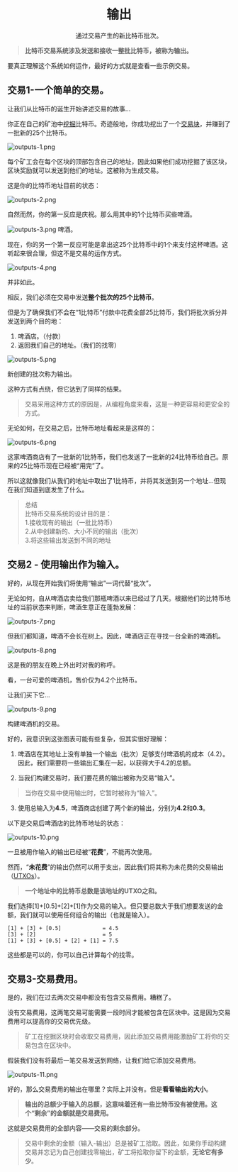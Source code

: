 # <center>输出</center>
<center>通过交易产生的新比特币批次。</center>

>**比特币交易系统涉及发送和接收一整批比特币，被称为输出。**

要真正理解这个系统如何运作，最好的方式就是查看一些示例交易。

## 交易1-一个简单的交易。
让我们从比特币的诞生开始讲述交易的故事...

你正在自己的矿池中[挖掘](../../2.Mining/mining.md)比特币。奇迹般地，你成功挖出了一个[交易块](../../2.Mining/2.Blocks/Blocks.md)，并赚到了一批新的25个比特币。

![outputs-1.png](img/outputs-1%20(1).png)

每个矿工会在每个区块的顶部包含自己的地址，因此如果他们成功挖掘了该区块，区块奖励就可以发送到他们的地址。这被称为生成交易。

这是你的比特币地址目前的状态：

![outputs-2.png](img/outputs-2%20(1).png)

自然而然，你的第一反应是庆祝。那么用其中的1个比特币买些啤酒。

![outputs-3.png](img/outputs-3%20(1).png)
啤酒。

现在，你的另一个第一反应可能是拿出这25个比特币中的1个来支付这杯啤酒。这听起来很合理，但这不是交易的运作方式。

![outputs-4.png](img/outputs-4%20(1).png)  

并非如此。

相反，我们必须在交易中发送**整个批次的25个比特币**。

但是为了确保我们不会在“1比特币”付款中花费全部25比特币，我们将批次拆分并发送到两个目的地：

1. 啤酒店。（付款）
2. 返回我们自己的地址。（我们的找零）

![outputs-5.png](img/outputs-5%20(1).png)

新创建的批次称为输出。

这种方式有点绕，但它达到了同样的结果。

>交易采用这种方式的原因是，从编程角度来看，这是一种更容易和更安全的方式。

无论如何，在交易之后，比特币地址看起来是这样的：

![outputs-6.png](img/outputs-6%20(1).png)

这家啤酒商店有了一批新的1比特币，我们也发送了一批新的24比特币给自己。原来的25比特币现在已经被“用完”了。

所以这就像我们从我们的地址中取出了1比特币，并将其发送到另一个地址...但现在我们知道到底发生了什么。


>总结  
比特币交易系统的设计目的是：  
1.接收现有的输出（一批比特币）  
2.从中创建新的、大小不同的输出（批次）  
3.将这些输出发送到不同的地址  

## 交易2 - 使用输出作为输入。
好的，从现在开始我们将使用“输出”一词代替“批次”。

无论如何，自从啤酒店卖给我们那瓶啤酒以来已经过了几天。根据他们的比特币地址的当前状态来判断，啤酒生意正在蓬勃发展：

![outputs-7.png](img/outputs-7%20(1).png)

但我们都知道，啤酒不会长在树上。因此，啤酒店正在寻找一台全新的啤酒机。

![outputs-8.png](img/outputs-8%20(1).png)

这是我的朋友在晚上外出时对我的称呼。

看，一台可爱的啤酒机，售价仅为4.2个比特币。

让我们买下它...

![outputs-9.png](img/outputs-9%20(1).png)

构建啤酒机的交易。

好的，我意识到这张图表可能有些复杂，但其实很好理解：

1. 啤酒店在其地址上没有单独一个输出（批次）足够支付啤酒机的成本（4.2）。因此，我们需要将一些输出汇集在一起，以获得大于4.2的总额。

2. 当我们构建交易时，我们要花费的输出被称为交易“输入”。

>当你在交易中使用输出时，它暂时被称为“输入”。

3. 使用总输入为**4.5**，啤酒商店创建了两个新的输出，分别为**4.2**和**0.3**。

以下是交易后啤酒店的比特币地址的状态：

![outputs-10.png](img/outputs-10%20(1).png)

一旦被用作输入的输出已经被“**花费**”，不能再次使用。

然而，“**未花费**”的输出仍然可以用于支出，因此我们将其称为未花费的交易输出（[UTXOs](../../../../Technical/Transaction/UTXO/UTXO.md)）。

>**一个地址中的比特币总数是该地址的UTXO之和。**  

我们选择[1]+[0.5]+[2]+[1]作为交易的输入。但只要总数大于我们想要发送的金额，我们就可以使用任何组合的输出（也就是输入）。
```
[1] + [3] + [0.5]             = 4.5
[3] + [2]                     = 5
[1] + [3] + [0.5] + [2] + [1] = 7.5
```
这些都是可以的，你可以自己计算每个的找零。

## 交易3-交易费用。

是的，我们在过去两次交易中都没有包含交易费用。糟糕了。

没有交易费用，这两笔交易可能需要一段时间才能被包含在区块中。这是因为交易费用可以提高你的交易优先级。

>矿工在挖掘区块时会收取交易费用，因此添加交易费用能激励矿工将你的交易包含在区块中。

假装我们没有将最后一笔交易发送到网络，让我们给它添加交易费用。

![outputs-11.png](img/outputs-11%20(1).png)

好的，那么交易费用的输出在哪里？实际上并没有。但是**看看输出的大小**。

>**输出的总额少于输入的总额，这意味着还有一些比特币没有被使用。这个“剩余”的金额就是交易费用。**

这就是交易费用的全部内容——交易的剩余部分。

>交易中剩余的金额（输入-输出）总是被矿工拾取。因此，如果你手动构建交易并忘记为自己创建找零输出，矿工将拾取你留下的金额，**无论它有多少**。